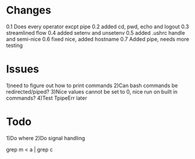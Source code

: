 # Changes


0.1 Does every operator excpt pipe
0.2 added cd, pwd, echo and logout
0.3 streamlined flow
0.4 added setenv and unsetenv
0.5 added .ushrc handle and semi-nice
0.6 fixed nice, added hostname 
0.7 Added pipe, needs more testing

# Issues

1)need to figure out how to print commands
2)Can bash commands be redirected/piped?
3)Nice values cannot be set to 0, nice run on built in commands?
4)Test TpipeErr later

# Todo

1)Do where
2)Do signal handling

grep m < a | grep c
